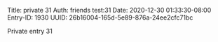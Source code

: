 Title: private 31
Auth: friends test:31
Date: 2020-12-30 01:33:30-08:00
Entry-ID: 1930
UUID: 26b16004-165d-5e89-876a-24ee2cfc71bc

Private entry 31